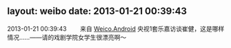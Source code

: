 layout: weibo
date: 2013-01-21 00:39:43
---
<meta name="referrer" content="no-referrer" />

2013-01-21 00:39:43  &nbsp;&nbsp;&nbsp;&nbsp;&nbsp;&nbsp; 来自 <a href="http://app.weibo.com/t/feed/l4RWD" rel="nofollow">Weico.Android</a>
央视1套乐嘉访谈崔健，这是哪样情况……——请的戏剧学院女学生很漂亮啊～ ​​​
